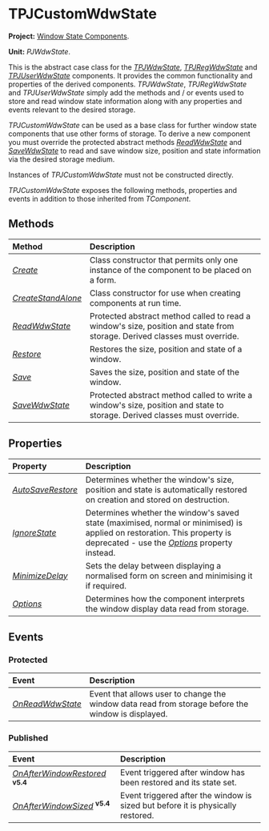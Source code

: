 # TPJCustomWdwState #

**Project:** [Window State Components](WindowStateComponents.md).

**Unit:** _PJWdwState_.

This is the abstract case class for the _[TPJWdwState](TPJWdwState.md)_, _[TPJRegWdwState](TPJRegWdwState.md)_ and _[TPJUserWdwState](TPJUserWdwState.md)_ components. It provides the common functionality and properties of the derived components. _TPJWdwState_, _TPJRegWdwState_ and _TPJUserWdwState_ simply add the methods and / or events used to store and read window state information along with any properties and events relevant to the desired storage.

_TPJCustomWdwState_ can be used as a base class for further window state components that use other forms of storage. To derive a new component you must override the protected abstract methods _[ReadWdwState](TPJCustomWdwStateReadWdwState.md)_ and _[SaveWdwState](TPJCustomWdwStateSaveWdwState.md)_ to read and save window size, position and state information via the desired storage medium.

Instances of _TPJCustomWdwState_ must not be constructed directly.

_TPJCustomWdwState_ exposes the following methods, properties and events in addition to those inherited from _TComponent_.

## Methods ##

| **Method** | **Description** |
|:-----------|:----------------|
| _[Create](TPJCustomWdwStateCreate.md)_ | Class constructor that permits only one instance of the component to be placed on a form. |
| _[CreateStandAlone](TPJCustomWdwStateCreateStandAlone.md)_ | Class constructor for use when creating components at run time. |
| _[ReadWdwState](TPJCustomWdwStateReadWdwState.md)_ | Protected abstract method called to read a window's size, position and state from storage. Derived classes must override. |
| _[Restore](TPJCustomWdwStateRestore.md)_ | Restores the size, position and state of a window. |
| _[Save](TPJCustomWdwStateSave.md)_ | Saves the size, position and state of the window. |
| _[SaveWdwState](TPJCustomWdwStateSaveWdwState.md)_ | Protected abstract method called to write a window's size, position and state to storage. Derived classes must override. |

## Properties ##

| **Property** | **Description** |
|:-------------|:----------------|
| _[AutoSaveRestore](TPJCustomWdwStateAutoSaveRestore.md)_ | Determines whether the window's size, position and state is automatically restored on creation and stored on destruction. |
| _[IgnoreState](TPJCustomWdwStateIgnoreState.md)_ | Determines whether the window's saved state (maximised, normal or minimised) is applied on restoration. This property is deprecated - use the _[Options](TPJCustomWdwStateOptions.md)_ property instead. |
| _[MinimizeDelay](TPJCustomWdwStateMinimizeDelay.md)_ | Sets the delay between displaying a normalised form on screen and minimising it if required. |
| _[Options](TPJCustomWdwStateOptions.md)_ | Determines how the component interprets the window display data read from storage. |

## Events ##

### Protected ###

| **Event** | **Description** |
|:----------|:----------------|
| _[OnReadWdwState](TPJCustomWdwStateOnReadWdwState.md)_ | Event that allows user to change the window data read from storage before the window is displayed. |

### Published ###

| **Event** | **Description**|
|:----------|:---------------|
| _[OnAfterWindowRestored](TPJCustomWdwStateOnAfterWindowRestored.md)_ **<sup>v5.4</sup>** | Event triggered after window has been restored and its state set. |
| _[OnAfterWindowSized](TPJCustomWdwStateOnAfterWindowSized.md)_ **<sup>v5.4</sup>** | Event triggered after the window is sized but before it is physically restored. |
